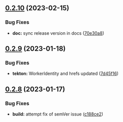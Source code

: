## [0.2.10](https://github.com/IBM/continuous-delivery-node-sdk/compare/v0.2.9...v0.2.10) (2023-02-15)


### Bug Fixes

* **doc:** sync release version in docs ([70e30a8](https://github.com/IBM/continuous-delivery-node-sdk/commit/70e30a8b233a85af463015061618a1c6457f3781))

## [0.2.9](https://github.com/IBM/continuous-delivery-node-sdk/compare/v0.2.8...v0.2.9) (2023-01-18)


### Bug Fixes

* **tekton:** WorkerIdentity and hrefs updated ([7d45f16](https://github.com/IBM/continuous-delivery-node-sdk/commit/7d45f167842c204523a3972c12c324ee83fec960))

## [0.2.8](https://github.com/IBM/continuous-delivery-node-sdk/compare/v0.2.7...v0.2.8) (2023-01-17)


### Bug Fixes

* **build:** attempt fix of semVer issue ([c188ce2](https://github.com/IBM/continuous-delivery-node-sdk/commit/c188ce2c69c52e11c38461fa28912659bd40d15d))
